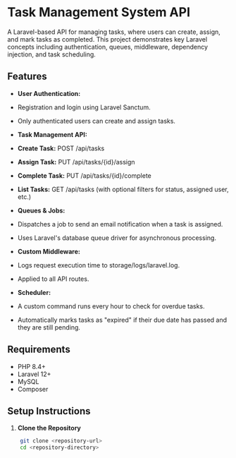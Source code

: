 # Task Management System API
 
A Laravel-based API for managing tasks, where users can create, assign, and mark tasks as completed. This project demonstrates key Laravel concepts including authentication, queues, middleware, dependency injection, and task scheduling.
 
## Features
 
- **User Authentication:**
- Registration and login using Laravel Sanctum.
- Only authenticated users can create and assign tasks.
 
- **Task Management API:**
- **Create Task:** POST /api/tasks
- **Assign Task:** PUT /api/tasks/{id}/assign
- **Complete Task:** PUT /api/tasks/{id}/complete
- **List Tasks:** GET /api/tasks (with optional filters for status, assigned user, etc.)
 
- **Queues & Jobs:**
- Dispatches a job to send an email notification when a task is assigned.
- Uses Laravel's database queue driver for asynchronous processing.
 
- **Custom Middleware:**
- Logs request execution time to storage/logs/laravel.log.
- Applied to all API routes.
 
- **Scheduler:**
- A custom command runs every hour to check for overdue tasks.
- Automatically marks tasks as "expired" if their due date has passed and they are still pending.


## Requirements
 
- PHP 8.4+
- Laravel 12+
- MySQL
- Composer
 
## Setup Instructions
 
1. **Clone the Repository**
 
```bash
    git clone <repository-url>
    cd <repository-directory>
